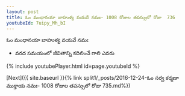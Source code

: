 ```yaml
---
layout: post
title: ఓం మంధానయా బాహుళ్య వయవే నమః- 1008 రోజుల తపస్సులో రోజు  736
youtubeId: 7uipy_Mh_bI
---
```

 
 
 ఓం మంధానయా బాహుళ్య వయవే నమః  
 
 -  వరద సమయంలో జీవితాన్ని కదిలించే గాలి ఎవరు 
 
  
 
  
 
 
 
 
 
 


{% include youtubePlayer.html id=page.youtubeId %}
 
[Next]({{ site.baseurl }}{% link  split1/_posts/2016-12-24-ఓం సర్వ కర్మణా ముక్తాయ నమః- 1008 రోజుల తపస్సులో రోజు  735.md%})
 

